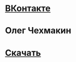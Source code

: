 # [ВКонтакте](https:vk.com/chehmaka)

# Олег Чехмакин

# [Скачать](https://chehmakin.github.io/repkey)
